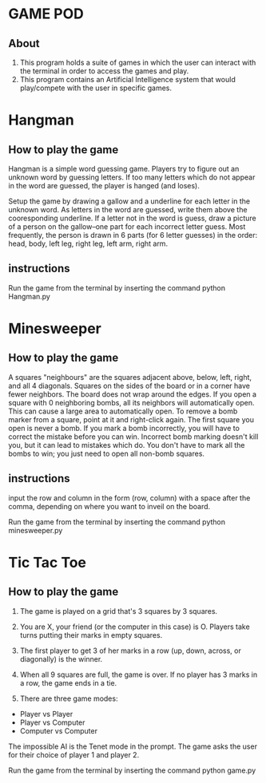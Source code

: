 # GAME POD
## About
1. This program holds a suite of games in which the user can interact with the terminal in order to access the games and play.
2. This program contains an Artificial Intelligence system that would play/compete with the user in specific games.
# Hangman
## How to play the game
Hangman is a simple word guessing game. Players try to figure out an unknown word by guessing letters. If too many letters which do not appear in the word are guessed, the player is hanged (and loses).

Setup the game by drawing a gallow and a underline for each letter in the unknown word. As letters in the word are guessed, write them above the cooresponding underline. If a letter not in the word is guess, draw a picture of a person on the gallow–one part for each incorrect letter guess. Most frequently, the person is drawn in 6 parts (for 6 letter guesses) in the order: head, body, left leg, right leg, left arm, right arm.

## instructions
Run the game from the terminal by inserting the command python Hangman.py
# Minesweeper
## How to play the game
A squares "neighbours" are the squares adjacent above, below, left, right, and all 4 diagonals. Squares on the sides of the board or in a corner have fewer neighbors. The board does not wrap around the edges.
If you open a square with 0 neighboring bombs, all its neighbors will automatically open. This can cause a large area to automatically open.
To remove a bomb marker from a square, point at it and right-click again.
The first square you open is never a bomb.
If you mark a bomb incorrectly, you will have to correct the mistake before you can win. Incorrect bomb marking doesn't kill you, but it can lead to mistakes which do.
You don't have to mark all the bombs to win; you just need to open all non-bomb squares.
## instructions
input the row and column in the form (row, column) with a space after the comma, depending on where you want to inveil on the board.

Run the game from the terminal by inserting the command python minesweeper.py
# Tic Tac Toe
## How to play the game
1. The game is played on a grid that's 3 squares by 3 squares.

2. You are X, your friend (or the computer in this case) is O. Players take turns putting their marks in empty squares.

3. The first player to get 3 of her marks in a row (up, down, across, or diagonally) is the winner.

4. When all 9 squares are full, the game is over. If no player has 3 marks in a row, the game ends in a tie.

5. There are three game modes:
 - Player vs Player
 - Player vs Computer
 - Computer vs Computer

The impossible AI is the Tenet mode in the prompt. 
The game asks the user for their choice of player 1 and player 2.

Run the game from the terminal by inserting the command python game.py